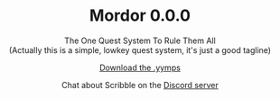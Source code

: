 <h1 align="center">Mordor 0.0.0</h1>

<p align="center">The One Quest System To Rule Them All<br>(Actually this is a simple, lowkey quest system, it's just a good tagline)</p>

<p align="center"><a href="https://github.com/JujuAdams/Mordor/releases/">Download the .yymps</a></p>
<p align="center">Chat about Scribble on the <a href="https://discord.gg/8krYCqr">Discord server</a></p>